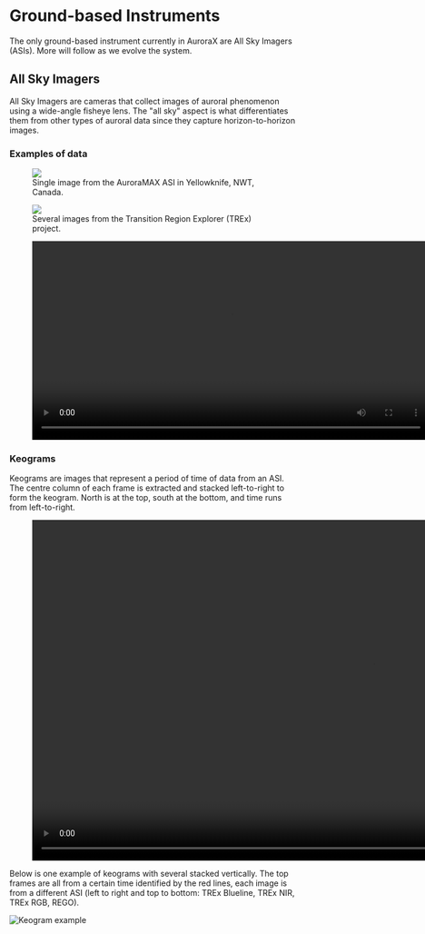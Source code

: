 # Ground-based Instruments

The only ground-based instrument currently in AuroraX are All Sky Imagers (ASIs). More will follow as we evolve the system.

## All Sky Imagers

All Sky Imagers are cameras that collect images of auroral phenomenon using a wide-angle fisheye lens. The "all sky" aspect is what differentiates them from other types of auroral data since they capture horizon-to-horizon images.

### Examples of data

<figure>
  <img src="/img/example_asi_data_1.jpg" />
  <figcaption>Single image from the AuroraMAX ASI in Yellowknife, NWT, Canada.</figcaption>
</figure>

<figure>
  <img src="/img/example_asi_data_2.jpg" />
  <figcaption>Several images from the Transition Region Explorer (TREx) project.</figcaption>
</figure>

<figure>
  <video width="700px" controls autoplay loop>
    <source src="/img/20181207_07_fsmi_rgb-01_sub.mp4" type="video/mp4">
    Your browser does not support the video tag.
  </video>
</figure>

### Keograms

Keograms are images that represent a period of time of data from an ASI. The centre column of each frame is extracted and stacked left-to-right to form the keogram. North is at the top, south at the bottom, and time runs from left-to-right.

<figure>
  <video height="600px" controls autoplay loop>
    <source src="/img/keogram_example_movie.mp4" type="video/mp4">
    Your browser does not support the video tag.
  </video>
</figure>

Below is one example of keograms with several stacked vertically. The top frames are all from a certain time identified by the red lines, each image is from a different ASI (left to right and top to bottom: TREx Blueline, TREx NIR, TREx RGB, REGO).

![Keogram example](/img/keogram_example_1.jpg)
